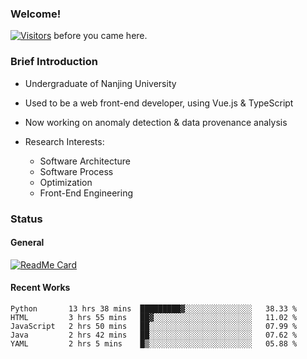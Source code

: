 ### Welcome!

[![Visitors](https://visitor-badge.laobi.icu/badge?page_id=HermitSun.HermitSun)]() before you came here.

### Brief Introduction

- Undergraduate of Nanjing University

- Used to be a web front-end developer, using Vue.js & TypeScript

- Now working on anomaly detection & data provenance analysis

- Research Interests: 
  - Software Architecture
  - Software Process
  - Optimization
  - Front-End Engineering

### Status

#### General

[![ReadMe Card](https://github-readme-stats.hermitsun.vercel.app/api?username=HermitSun&count_private=true&show_icons=true)]()

#### Recent Works

<!--START_SECTION:waka-->
```text
Python       13 hrs 38 mins  █████████▓░░░░░░░░░░░░░░░   38.33 % 
HTML         3 hrs 55 mins   ██▓░░░░░░░░░░░░░░░░░░░░░░   11.02 % 
JavaScript   2 hrs 50 mins   ██░░░░░░░░░░░░░░░░░░░░░░░   07.99 % 
Java         2 hrs 42 mins   ██░░░░░░░░░░░░░░░░░░░░░░░   07.62 % 
YAML         2 hrs 5 mins    █▒░░░░░░░░░░░░░░░░░░░░░░░   05.88 % 
```
<!--END_SECTION:waka-->
